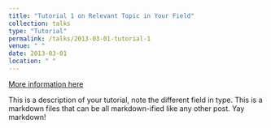 ```yaml
---
title: "Tutorial 1 on Relevant Topic in Your Field"
collection: talks
type: "Tutorial"
permalink: /talks/2013-03-01-tutorial-1
venue: " "
date: 2013-03-01
location: " "
---
```


[More information here](http://exampleurl.com)

This is a description of your tutorial, note the different field in type. This is a markdown files that can be all markdown-ified like any other post. Yay markdown!
